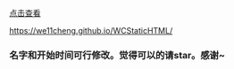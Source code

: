 [点击查看](https://we11cheng.github.io/WCStaticHTML/)

<https://we11cheng.github.io/WCStaticHTML/>

### 名字和开始时间可行修改。觉得可以的请star。感谢~
